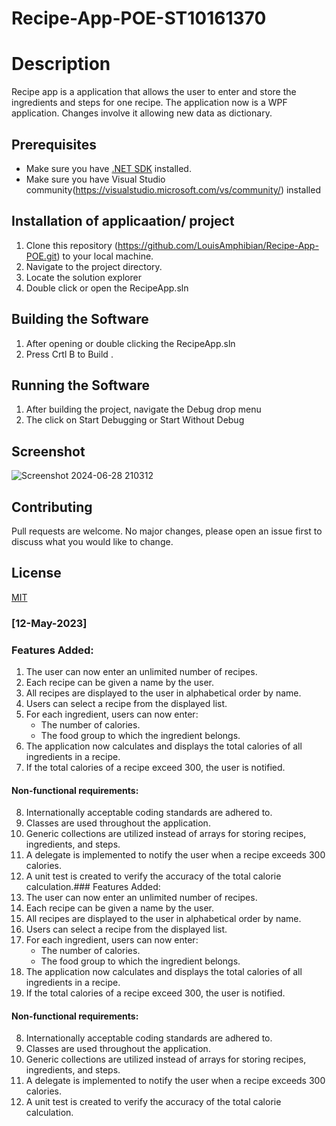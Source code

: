 # Recipe-App-POE-ST10161370

# Description
Recipe app is a application that allows the user to enter and store the ingredients and steps for one recipe.
The application now is a WPF application. Changes involve it allowing new data as dictionary.

## Prerequisites
- Make sure you have [.NET SDK](https://dotnet.microsoft.com/download) installed.
- Make sure you have Visual Studio community(https://visualstudio.microsoft.com/vs/community/) installed

## Installation of applicaation/ project
1. Clone this repository (https://github.com/LouisAmphibian/Recipe-App-POE.git) to your local machine.
2. Navigate to the project directory.
3. Locate the solution explorer
4. Double click or open the RecipeApp.sln

## Building the Software
1. After opening or double clicking the RecipeApp.sln
3. Press Crtl B to Build .

## Running the Software
1. After building the project, navigate the Debug drop menu
2. The click on Start Debugging or Start Without Debug

## Screenshot
![Screenshot 2024-06-28 210312](https://github.com/LouisAmphibian/Recipe-App-POE/assets/106699001/c257c829-d7fb-42fb-a94e-7afd56abaeef)

## Contributing
Pull requests are welcome. No major changes, please open an issue first to discuss what you would like to change.

## License
[MIT](https://choosealicense.com/licenses/mit/)

### [12-May-2023]

### Features Added:
1. The user can now enter an unlimited number of recipes.
2. Each recipe can be given a name by the user.
3. All recipes are displayed to the user in alphabetical order by name.
4. Users can select a recipe from the displayed list.
5. For each ingredient, users can now enter:
    - The number of calories.
    - The food group to which the ingredient belongs.
6. The application now calculates and displays the total calories of all ingredients in a recipe.
7. If the total calories of a recipe exceed 300, the user is notified.

#### Non-functional requirements:
8. Internationally acceptable coding standards are adhered to.
9. Classes are used throughout the application.
10. Generic collections are utilized instead of arrays for storing recipes, ingredients, and steps.
11. A delegate is implemented to notify the user when a recipe exceeds 300 calories.
12. A unit test is created to verify the accuracy of the total calorie calculation.### Features Added:
1. The user can now enter an unlimited number of recipes.
2. Each recipe can be given a name by the user.
3. All recipes are displayed to the user in alphabetical order by name.
4. Users can select a recipe from the displayed list.
5. For each ingredient, users can now enter:
    - The number of calories.
    - The food group to which the ingredient belongs.
6. The application now calculates and displays the total calories of all ingredients in a recipe.
7. If the total calories of a recipe exceed 300, the user is notified.

#### Non-functional requirements:
8. Internationally acceptable coding standards are adhered to.
9. Classes are used throughout the application.
10. Generic collections are utilized instead of arrays for storing recipes, ingredients, and steps.
11. A delegate is implemented to notify the user when a recipe exceeds 300 calories.
12. A unit test is created to verify the accuracy of the total calorie calculation.

